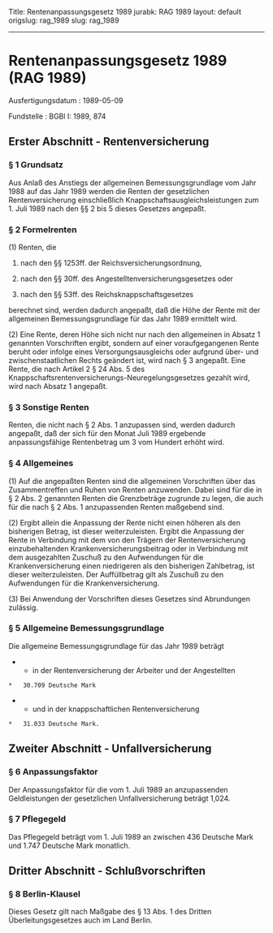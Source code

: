 Title: Rentenanpassungsgesetz 1989
jurabk: RAG 1989
layout: default
origslug: rag_1989
slug: rag_1989

---

# Rentenanpassungsgesetz 1989 (RAG 1989)

Ausfertigungsdatum
:   1989-05-09

Fundstelle
:   BGBl I: 1989, 874



## Erster Abschnitt - Rentenversicherung



### § 1 Grundsatz

Aus Anlaß des Anstiegs der allgemeinen Bemessungsgrundlage vom Jahr
1988 auf das Jahr 1989 werden die Renten der gesetzlichen
Rentenversicherung einschließlich Knappschaftsausgleichsleistungen zum
1\. Juli 1989 nach den §§ 2 bis 5 dieses Gesetzes angepaßt.


### § 2 Formelrenten

(1) Renten, die

1.  nach den §§ 1253ff. der Reichsversicherungsordnung,


2.  nach den §§ 30ff. des Angestelltenversicherungsgesetzes oder


3.  nach den §§ 53ff. des Reichsknappschaftsgesetzes



berechnet sind, werden dadurch angepaßt, daß die Höhe der Rente mit
der allgemeinen Bemessungsgrundlage für das Jahr 1989 ermittelt wird.

(2) Eine Rente, deren Höhe sich nicht nur nach den allgemeinen in
Absatz 1 genannten Vorschriften ergibt, sondern auf einer
voraufgegangenen Rente beruht oder infolge eines Versorgungsausgleichs
oder aufgrund über- und zwischenstaatlichen Rechts geändert ist, wird
nach § 3 angepaßt. Eine Rente, die nach Artikel 2 § 24 Abs. 5 des
Knappschaftsrentenversicherungs-Neuregelungsgesetzes gezahlt wird,
wird nach Absatz 1 angepaßt.


### § 3 Sonstige Renten

Renten, die nicht nach § 2 Abs. 1 anzupassen sind, werden dadurch
angepaßt, daß der sich für den Monat Juli 1989 ergebende
anpassungsfähige Rentenbetrag um 3 vom Hundert erhöht wird.


### § 4 Allgemeines

(1) Auf die angepaßten Renten sind die allgemeinen Vorschriften über
das Zusammentreffen und Ruhen von Renten anzuwenden. Dabei sind für
die in § 2 Abs. 2 genannten Renten die Grenzbeträge zugrunde zu legen,
die auch für die nach § 2 Abs. 1 anzupassenden Renten maßgebend sind.

(2) Ergibt allein die Anpassung der Rente nicht einen höheren als den
bisherigen Betrag, ist dieser weiterzuleisten. Ergibt die Anpassung
der Rente in Verbindung mit dem von den Trägern der Rentenversicherung
einzubehaltenden Krankenversicherungsbeitrag oder in Verbindung mit
dem ausgezahlten Zuschuß zu den Aufwendungen für die
Krankenversicherung einen niedrigeren als den bisherigen Zahlbetrag,
ist dieser weiterzuleisten. Der Auffüllbetrag gilt als Zuschuß zu den
Aufwendungen für die Krankenversicherung.

(3) Bei Anwendung der Vorschriften dieses Gesetzes sind Abrundungen
zulässig.


### § 5 Allgemeine Bemessungsgrundlage

Die allgemeine Bemessungsgrundlage für das Jahr 1989 beträgt

*    *   in der Rentenversicherung der Arbeiter und der Angestellten

    *   30.709 Deutsche Mark


*    *   und in der knappschaftlichen Rentenversicherung

    *   31.033 Deutsche Mark.





## Zweiter Abschnitt - Unfallversicherung



### § 6 Anpassungsfaktor

Der Anpassungsfaktor für die vom 1. Juli 1989 an anzupassenden
Geldleistungen der gesetzlichen Unfallversicherung beträgt 1,024.


### § 7 Pflegegeld

Das Pflegegeld beträgt vom 1. Juli 1989 an zwischen 436 Deutsche Mark
und 1.747 Deutsche Mark monatlich.


## Dritter Abschnitt - Schlußvorschriften



### § 8 Berlin-Klausel

Dieses Gesetz gilt nach Maßgabe des § 13 Abs. 1 des Dritten
Überleitungsgesetzes auch im Land Berlin.

